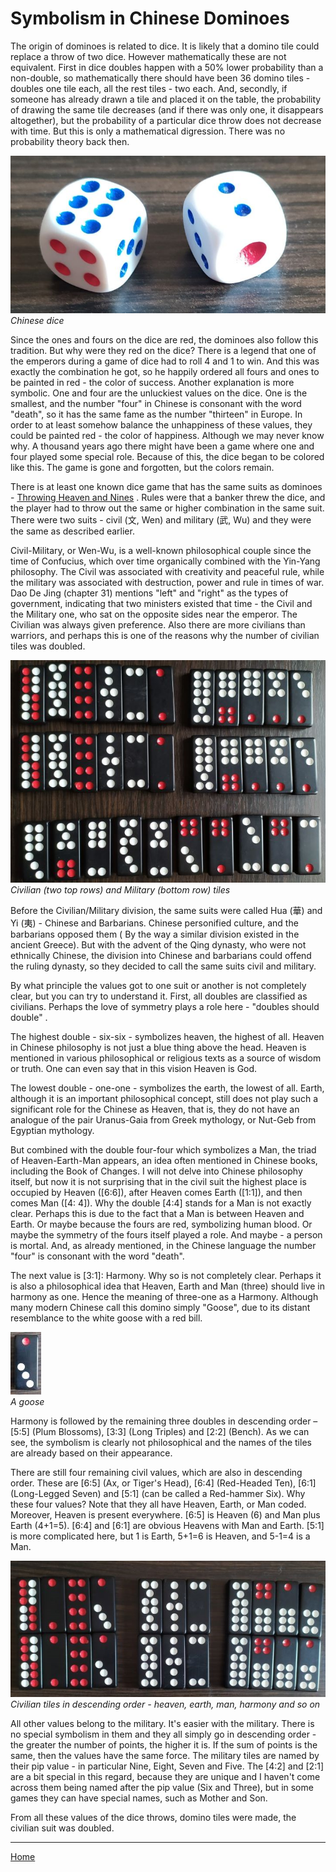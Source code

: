 # Symbolism in Chinese Dominoes

The origin of dominoes is related to dice. It is likely that a domino tile could replace a throw of two dice. However mathematically these are not equivalent. First in dice doubles happen with a 50% lower probability than a non-double, so mathematically there should have been 36 domino tiles - doubles one tile each, all the rest tiles - two each. And, secondly, if someone has already drawn a tile and placed it on the table, the probability of drawing the same tile decreases (and if there was only one, it disappears altogether), but the probability of a particular dice throw does not decrease with time. But this is only a mathematical digression. There was no probability theory back then. 

![](/docs/assets/images/gupai/dice.jpg)  
_Chinese dice_

Since the ones and fours on the dice are red, the dominoes also follow this tradition. But why were they red on the dice? There is a legend that one of the emperors during a game of dice had to roll 4 and 1 to win. And this was exactly the combination he got, so he happily ordered all fours and ones to be painted in red - the color of success. Another explanation is more symbolic. One and four are the unluckiest values on the dice. One is the smallest, and the number "four" in Chinese is consonant with the word "death", so it has the same fame as the number "thirteen" in Europe. In order to at least somehow balance the unhappiness of these values, they could be painted red - the color of happiness. Although we may never know why. A thousand years ago there might have been a game where one and four played some special role. Because of this, the dice began to be colored like this. The game is gone and forgotten, but the colors remain. 

There is at least one known dice game that has the same suits as dominoes - [Throwing Heaven and Nines](https://healthy.uwaterloo.ca/museum/Archives/Culin/Dice1893/chaktinkau.html) . Rules were that a banker threw the dice, and the player had to throw out the same or higher combination in the same suit. There were two suits - civil (文, Wen) and military (武, Wu) and they were the same as described earlier. 

Civil-Military, or Wen-Wu, is a well-known philosophical couple since the time of Confucius, which over time organically combined with the Yin-Yang philosophy. The Civil was associated with creativity and peaceful rule, while the military was associated with destruction, power and rule in times of war. Dao De Jing (chapter 31) mentions "left" and "right" as the types of government, indicating that two ministers existed that time - the Civil and the Military one, who sat on the opposite sides near the emperor. The Civilian was always given preference. Also there are more civilians than warriors, and perhaps this is one of the reasons why the number of civilian tiles was doubled.   


![](/docs/assets/images/gupai/wu-wen.jpg)  
_Civilian (two top rows) and Military (bottom row) tiles_

Before the Civilian/Military division, the same suits were called Hua (華) and Yi (夷) - Chinese and Barbarians. Chinese personified culture, and the barbarians opposed them ( By the way a similar division existed in the ancient Greece). But with the advent of the Qing dynasty, who were not ethnically Chinese, the division into Chinese and barbarians could offend the ruling dynasty, so they decided to call the same suits civil and military. 

By what principle the values got to one suit or another is not completely clear, but you can try to understand it. First, all doubles are classified as civilians. Perhaps the love of symmetry plays a role here - "doubles should double" . 

The highest double - six-six - symbolizes heaven, the highest of all. Heaven in Chinese philosophy is not just a blue thing above the head. Heaven is mentioned in various philosophical or religious texts as a source of wisdom or truth. One can even say that in this vision Heaven is God. 

The lowest double - one-one - symbolizes the earth, the lowest of all. Earth, although it is an important philosophical concept, still does not play such a significant role for the Chinese as Heaven, that is, they do not have an analogue of the pair Uranus-Gaia from Greek mythology, or Nut-Geb from Egyptian mythology. 

But combined with the double four-four which symbolizes a Man, the triad of Heaven-Earth-Man appears, an idea often mentioned in Chinese books, including the Book of Changes. I will not delve into Chinese philosophy itself, but now it is not surprising that in the civil suit the highest place is occupied by Heaven ([6:6]), after Heaven comes Earth ([1:1]), and then comes Man ([4: 4]). Why the double [4:4] stands for a Man is not exactly clear. Perhaps this is due to the fact that a Man is between Heaven and Earth. Or maybe because the fours are red, symbolizing human blood. Or maybe the symmetry of the fours itself played a role. And maybe - a person is mortal. And, as already mentioned, in the Chinese language the number "four" is consonant with the word "death". 

The next value is [3:1]: Harmony. Why so is not completely clear. Perhaps it is also a philosophical idea that Heaven, Earth and Man (three) should live in harmony as one. Hence the meaning of three-one as a Harmony. Although many modern Chinese call this domino simply "Goose", due to its distant resemblance to the white goose with a red bill. 

![](/docs/assets/images/gupai/he-goose-small.jpg)  
_A goose_

Harmony is followed by the remaining three doubles in descending order – [5:5] (Plum Blossoms), [3:3] (Long Triples) and [2:2] (Bench). As we can see, the symbolism is clearly not philosophical and the names of the tiles are already based on their appearance. 

There are still four remaining civil values, which are also in descending order. These are [6:5] (Ax, or Tiger's Head), [6:4] (Red-Headed Ten), [6:1] (Long-Legged Seven) and [5:1] (can be called a Red-hammer Six). Why these four values? Note that they all have Heaven, Earth, or Man coded. Moreover, Heaven is present everywhere. [6:5] is Heaven (6) and Man plus Earth (4+1=5). [6:4] and [6:1] are obvious Heavens with Man and Earth. [5:1] is more complicated here, but 1 is Earth, 5+1=6 is Heaven, and 5-1=4 is a Man. 

![](/docs/assets/images/gupai/civil-pairs.jpg)  
_Civilian tiles in descending order - heaven, earth, man, harmony and so on_

All other values belong to the military. It's easier with the military. There is no special symbolism in them and they all simply go in descending order - the greater the number of points, the higher it is. If the sum of points is the same, then the values have the same force. The military tiles are named by their pip value - in particular Nine, Eight, Seven and Five. The [4:2] and [2:1] are a bit special in this regard, because they are unique and I haven't come across them being named after the pip value (Six and Three), but in some games they can have special names, such as Mother and Son. 

From all these values of the dice throws, domino tiles were made, the civilian suit was doubled. 

---  

[Home](/gupai/index.html)
